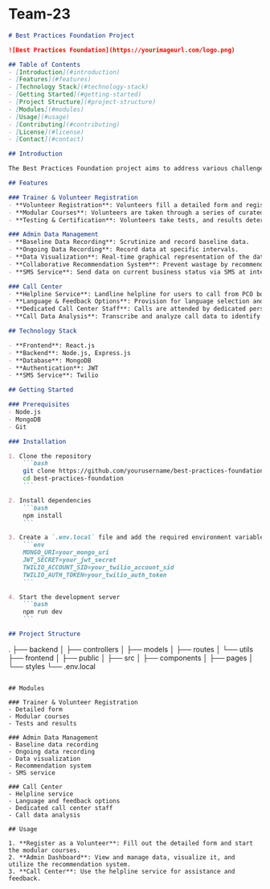# Team-23

```markdown
# Best Practices Foundation Project

![Best Practices Foundation](https://yourimageurl.com/logo.png)

## Table of Contents
- [Introduction](#introduction)
- [Features](#features)
- [Technology Stack](#technology-stack)
- [Getting Started](#getting-started)
- [Project Structure](#project-structure)
- [Modules](#modules)
- [Usage](#usage)
- [Contributing](#contributing)
- [License](#license)
- [Contact](#contact)

## Introduction

The Best Practices Foundation project aims to address various challenges faced by the NGO through the development of technology solutions. The primary focus is on training trainers, assessing their learning, recording and analyzing data, and creating a comprehensive knowledge bank for program management and reporting.

## Features

### Trainer & Volunteer Registration
- **Volunteer Registration**: Volunteers fill a detailed form and register on the portal.
- **Modular Courses**: Volunteers are taken through a series of curated courses based on their location.
- **Testing & Certification**: Volunteers take tests, and results determine their acceptance as volunteers.

### Admin Data Management
- **Baseline Data Recording**: Scrutinize and record baseline data.
- **Ongoing Data Recording**: Record data at specific intervals.
- **Data Visualization**: Real-time graphical representation of the data.
- **Collaborative Recommendation System**: Prevent wastage by recommending likely occupations.
- **SMS Service**: Send data on current business status via SMS at intervals and upon intervention.

### Call Center
- **Helpline Service**: Landline helpline for users to call from PCO booths.
- **Language & Feedback Options**: Provision for language selection and feedback/enquiry options.
- **Dedicated Call Center Staff**: Calls are attended by dedicated personnel.
- **Call Data Analysis**: Transcribe and analyze call data to identify general traits and make modifications.

## Technology Stack

- **Frontend**: React.js
- **Backend**: Node.js, Express.js
- **Database**: MongoDB
- **Authentication**: JWT
- **SMS Service**: Twilio

## Getting Started

### Prerequisites
- Node.js
- MongoDB
- Git

### Installation

1. Clone the repository
    ```bash
    git clone https://github.com/yourusername/best-practices-foundation.git
    cd best-practices-foundation
    ```

2. Install dependencies
    ```bash
    npm install
    ```

3. Create a `.env.local` file and add the required environment variables
    ```env
    MONGO_URI=your_mongo_uri
    JWT_SECRET=your_jwt_secret
    TWILIO_ACCOUNT_SID=your_twilio_account_sid
    TWILIO_AUTH_TOKEN=your_twilio_auth_token
    ```

4. Start the development server
    ```bash
    npm run dev
    ```

## Project Structure

```
.
├── backend
│   ├── controllers
│   ├── models
│   ├── routes
│   └── utils
├── frontend
│   ├── public
│   ├── src
│   ├── components
│   ├── pages
│   └── styles
└── .env.local
```

## Modules

### Trainer & Volunteer Registration
- Detailed form
- Modular courses
- Tests and results

### Admin Data Management
- Baseline data recording
- Ongoing data recording
- Data visualization
- Recommendation system
- SMS service

### Call Center
- Helpline service
- Language and feedback options
- Dedicated call center staff
- Call data analysis

## Usage

1. **Register as a Volunteer**: Fill out the detailed form and start the modular courses.
2. **Admin Dashboard**: View and manage data, visualize it, and utilize the recommendation system.
3. **Call Center**: Use the helpline service for assistance and feedback.

```
